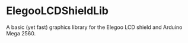 # ElegooLCDShieldLib
A basic (yet fast) graphics library for the Elegoo LCD shield and Arduino Mega 2560. 
